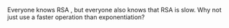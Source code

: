 Everyone knows RSA , but everyone also knows that RSA is slow. Why not just use a faster operation than exponentiation?

